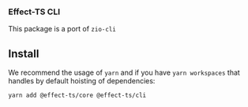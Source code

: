 ### Effect-TS CLI

This package is a port of `zio-cli`

## Install

We recommend the usage of `yarn` and if you have `yarn workspaces` that handles by default hoisting of dependencies:

```sh
yarn add @effect-ts/core @effect-ts/cli
```
